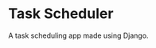 # Task Scheduler
A task scheduling app made using Django.
<!-- This app is made using Django by following [this](https://simpleisbetterthancomplex.com/series/beginners-guide/1.11/) awesome tutorial. -->
<!-- This project is live now on [here](https://pure-retreat-70223.herokuapp.com/boards/). -->
